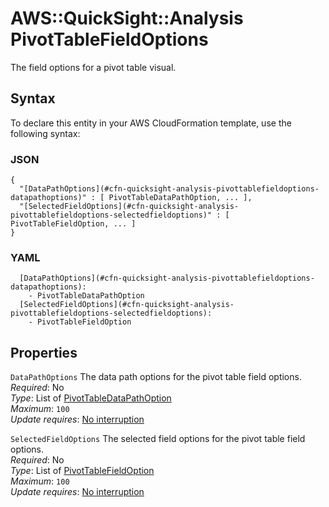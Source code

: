 # AWS::QuickSight::Analysis PivotTableFieldOptions<a name="aws-properties-quicksight-analysis-pivottablefieldoptions"></a>

The field options for a pivot table visual\.

## Syntax<a name="aws-properties-quicksight-analysis-pivottablefieldoptions-syntax"></a>

To declare this entity in your AWS CloudFormation template, use the following syntax:

### JSON<a name="aws-properties-quicksight-analysis-pivottablefieldoptions-syntax.json"></a>

```
{
  "[DataPathOptions](#cfn-quicksight-analysis-pivottablefieldoptions-datapathoptions)" : [ PivotTableDataPathOption, ... ],
  "[SelectedFieldOptions](#cfn-quicksight-analysis-pivottablefieldoptions-selectedfieldoptions)" : [ PivotTableFieldOption, ... ]
}
```

### YAML<a name="aws-properties-quicksight-analysis-pivottablefieldoptions-syntax.yaml"></a>

```
  [DataPathOptions](#cfn-quicksight-analysis-pivottablefieldoptions-datapathoptions):
    - PivotTableDataPathOption
  [SelectedFieldOptions](#cfn-quicksight-analysis-pivottablefieldoptions-selectedfieldoptions):
    - PivotTableFieldOption
```

## Properties<a name="aws-properties-quicksight-analysis-pivottablefieldoptions-properties"></a>

`DataPathOptions` <a name="cfn-quicksight-analysis-pivottablefieldoptions-datapathoptions"></a>
The data path options for the pivot table field options\.  
_Required_: No  
_Type_: List of [PivotTableDataPathOption](aws-properties-quicksight-analysis-pivottabledatapathoption.md)  
_Maximum_: `100`  
_Update requires_: [No interruption](https://docs.aws.amazon.com/AWSCloudFormation/latest/UserGuide/using-cfn-updating-stacks-update-behaviors.html#update-no-interrupt)

`SelectedFieldOptions` <a name="cfn-quicksight-analysis-pivottablefieldoptions-selectedfieldoptions"></a>
The selected field options for the pivot table field options\.  
_Required_: No  
_Type_: List of [PivotTableFieldOption](aws-properties-quicksight-analysis-pivottablefieldoption.md)  
_Maximum_: `100`  
_Update requires_: [No interruption](https://docs.aws.amazon.com/AWSCloudFormation/latest/UserGuide/using-cfn-updating-stacks-update-behaviors.html#update-no-interrupt)
